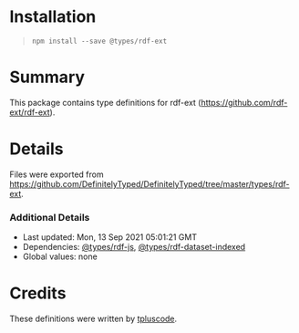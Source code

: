 # Installation
> `npm install --save @types/rdf-ext`

# Summary
This package contains type definitions for rdf-ext (https://github.com/rdf-ext/rdf-ext).

# Details
Files were exported from https://github.com/DefinitelyTyped/DefinitelyTyped/tree/master/types/rdf-ext.

### Additional Details
 * Last updated: Mon, 13 Sep 2021 05:01:21 GMT
 * Dependencies: [@types/rdf-js](https://npmjs.com/package/@types/rdf-js), [@types/rdf-dataset-indexed](https://npmjs.com/package/@types/rdf-dataset-indexed)
 * Global values: none

# Credits
These definitions were written by [tpluscode](https://github.com/tpluscode).
